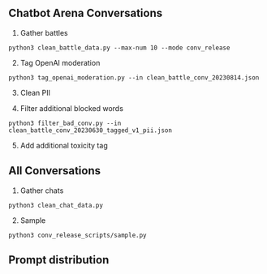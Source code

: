 ## Chatbot Arena Conversations

1. Gather battles
```
python3 clean_battle_data.py --max-num 10 --mode conv_release
```

2. Tag OpenAI moderation
```
python3 tag_openai_moderation.py --in clean_battle_conv_20230814.json
```

3. Clean PII

4. Filter additional blocked words

```
python3 filter_bad_conv.py --in clean_battle_conv_20230630_tagged_v1_pii.json
```

5. Add additional toxicity tag


## All Conversations

1. Gather chats
```
python3 clean_chat_data.py
```

2. Sample
```
python3 conv_release_scripts/sample.py
```


## Prompt distribution
